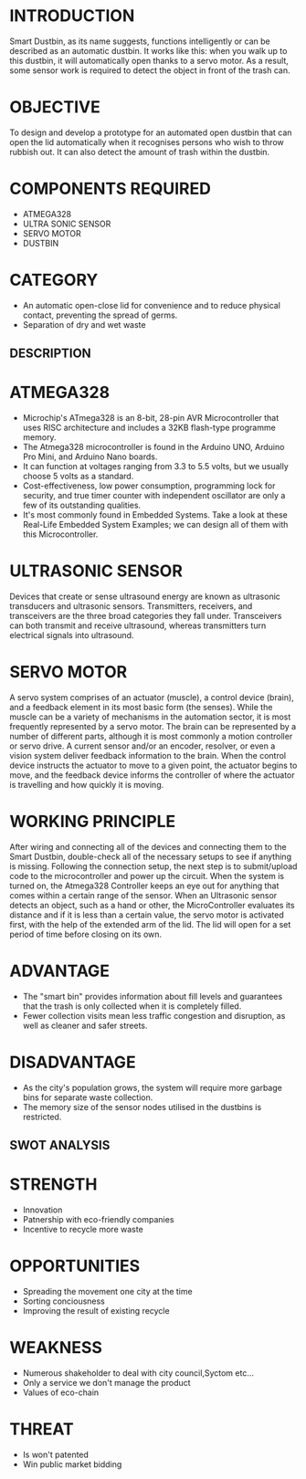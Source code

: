 # INTRODUCTION
   Smart Dustbin, as its name suggests, functions intelligently or can be described as an automatic dustbin. It works like this: when you walk up to this dustbin, it will automatically open thanks to a servo motor. As a result, some sensor work is required to detect the object in front of the trash can.
# OBJECTIVE
   To design and develop a prototype for an automated open dustbin that can open the lid automatically when it recognises persons who wish to throw rubbish out. It can also detect the amount of trash within the dustbin.
# COMPONENTS REQUIRED
   * ATMEGA328
   * ULTRA SONIC SENSOR
   * SERVO MOTOR
   * DUSTBIN
# CATEGORY
  * An automatic open-close lid for convenience and to reduce physical contact, preventing the spread of germs.
  * Separation of dry and wet waste
## DESCRIPTION
# ATMEGA328
 * Microchip's ATmega328 is an 8-bit, 28-pin AVR Microcontroller that uses RISC architecture and includes a 32KB flash-type programme memory.
 * The Atmega328 microcontroller is found in the Arduino UNO, Arduino Pro Mini, and Arduino Nano boards.
 * It can function at voltages ranging from 3.3 to 5.5 volts, but we usually choose 5 volts as a standard.
 * Cost-effectiveness, low power consumption, programming lock for security, and true timer counter with independent oscillator are only a few of its outstanding qualities.
 * It's most commonly found in Embedded Systems. Take a look at these Real-Life Embedded System Examples; we can design all of them with this Microcontroller.
# ULTRASONIC SENSOR
  Devices that create or sense ultrasound energy are known as ultrasonic transducers and ultrasonic sensors. Transmitters, receivers, and transceivers are the three broad categories they fall under. Transceivers can both transmit and receive ultrasound, whereas transmitters turn electrical signals into ultrasound.
# SERVO MOTOR
  A servo system comprises of an actuator (muscle), a control device (brain), and a feedback element in its most basic form (the senses). While the muscle can be a variety of mechanisms in the automation sector, it is most frequently represented by a servo motor. The brain can be represented by a number of different parts, although it is most commonly a motion controller or servo drive. A current sensor and/or an encoder, resolver, or even a vision system deliver feedback information to the brain.
  When the control device instructs the actuator to move to a given point, the actuator begins to move, and the feedback device informs the controller of where the actuator is travelling and how quickly it is moving.
# WORKING PRINCIPLE
   After wiring and connecting all of the devices and connecting them to the Smart Dustbin, double-check all of the necessary setups to see if anything is missing. Following the connection setup, the next step is to submit/upload code to the microcontroller and power up the circuit. When the system is turned on, the Atmega328 Controller keeps an eye out for anything that comes within a certain range of the sensor. When an Ultrasonic sensor detects an object, such as a hand or other, the MicroController evaluates its distance and if it is less than a certain value, the servo motor is activated first, with the help of the extended arm of the lid. The lid will open for a set period of time before closing on its own.
# ADVANTAGE
  * The "smart bin" provides information about fill levels and guarantees that the trash is only collected when it is completely filled.
  * Fewer collection visits mean less traffic congestion and disruption, as well as cleaner and safer streets.
# DISADVANTAGE
  * As the city's population grows, the system will require more garbage bins for separate waste collection.
  * The memory size of the sensor nodes utilised in the dustbins is restricted.
## SWOT ANALYSIS
# STRENGTH
 * Innovation
 * Patnership with eco-friendly companies
 * Incentive to recycle more waste
# OPPORTUNITIES
 * Spreading the movement one city at the time
 * Sorting conciousness
 * Improving the result of existing recycle
# WEAKNESS
 * Numerous shakeholder to deal with city council,Syctom etc...
 * Only a service we don't manage the product
 * Values of eco-chain
# THREAT
 * Is won't patented
 * Win public market bidding
